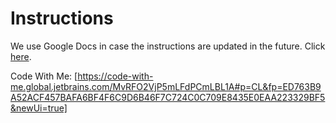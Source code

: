 # Instructions
We use Google Docs in case the instructions are updated in the future. Click [here](https://docs.google.com/document/d/1C9OIvdNCRV13dIB9Le5pTWt1nUPF2PRDOhgVoFfF6po/edit?usp=sharing).

Code With Me: [https://code-with-me.global.jetbrains.com/MvRFO2VjP5mLFdPCmLBL1A#p=CL&fp=ED763B9A52ACF457BAFA6BF4F6C9D6B46F7C724C0C709E8435E0EAA223329BF5&newUi=true]
